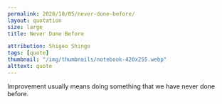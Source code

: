 ```yaml
---
permalink: 2020/10/05/never-done-before/
layout: quotation
size: large
title: Never Done Before

attribution: Shigeo Shingo
tags: [quote]
thumbnail: "/img/thumbnails/notebook-420x255.webp"
alttext: quote
---
```


Improvement usually means doing something that we have never done before.
